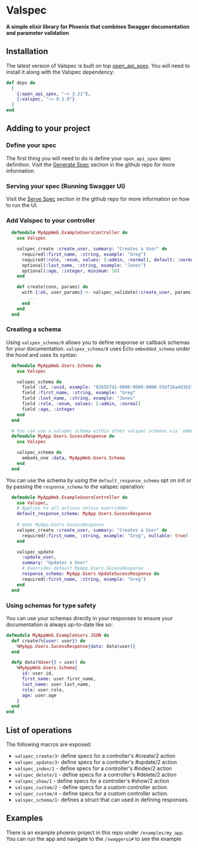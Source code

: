 # Valspec

**A simple elixir library for Phoenix that combines Swagger documentation and parameter validation**

## Installation

The latest version of Valspec is built on top [open_api_spex](https://github.com/open-api-spex/open_api_spex). You will need to install it along with the Valspec dependency:

```elixir
def deps do
  [
    {:open_api_spex, "~> 3.21"},
    {:valspec, "~> 0.1.0"}
  ]
end
```

## Adding to your project

### Define your spec

The first thing you will need to do is define your `open_api_spex` spec definition.
Visit the [Generate Spec](https://github.com/open-api-spex/open_api_spex?tab=readme-ov-file#generate-spec) section in the github repo for more information.

### Serving your spec (Running Swagger UI)
Visit the [Serve Spec](https://github.com/open-api-spex/open_api_spex?tab=readme-ov-file#serve-the-spec) section in the github repo for more information on how to run the UI.

### Add Valspec to your controller
```elixir
  defmodule MyAppWeb.ExampleUsersController do
    use Valspec

    valspec_create :create_user, summary: "Creates a User" do
      required(:first_name, :string, example: "Greg")
      required(:role, :enum, values: [:admin, :normal], default: :normal)
      optional(:last_name, :string, example: "Jones")
      optional(:age, :integer, minimum: 18)
    end

    def create(conn, params) do
      with {:ok, user_params} <- valspec_validate(:create_user, params) do
        ...
      end
    end
  end
```

### Creating a schema
Using `valspex_schema/0` allows you to define response or callback schemas for your documentation. `valspex_schema/0` uses Ecto `embedded_schema` under the hood and uses its
syntax:

```elixir
  defmodule MyAppWeb.Users.Schema do
    use Valspec

    valspec_schema do
      field :id, :uuid, example: "82b557d1-0000-0000-0000-55df16add1b5"
      field :first_name, :string, example: "Greg"
      field :last_name, :string, example: "Jones"
      field :role, :enum, values: [:admin, :normal]
      field :age, :integer
    end
  end

  # You can use a valspec schema within other valspec schemas via `embeds_one/2` or `embeds_many/2`
  defmodule MyApp.Users.SucessResponse do
    use Valspec

    valspec_schema do
      embeds_one :data, MyAppWeb.Users.Schema
    end
  end
```

You can use the schema by using the `default_response_schema` opt on init or by passing the `response_schema` to the valspec operation:

```elixir
  defmodule MyAppWeb.ExampleUsersController do
    use Valspec,
    # Applies to all actions unless overridden
    default_response_schema: MyApp.Users.SucessResponse
    
    # Uses MyApp.Users.SucessResponse
    valspec_create :create_user, summary: "Creates a User" do
      required(:first_name, :string, example: "Greg", nullable: true)
    end

    valspec_update 
      :update_user, 
      summary: "Updates a User"
      # Overrides default MyApp.Users.SucessResponse
      response_schema: MyApp.Users.UpdateSucessResponse do
      required(:first_name, :string, example: "Greg")
    end
  end
```


### Using schemas for type safety
You can use your schemas directly in your responses to ensure your documentation is always up-to-date like so:

```elixir
defmodule MyAppWeb.ExampleUsers.JSON do 
  def create(%{user: user}) do
    %MyApp.Users.SucessResponse{data: data(user)}
  end

  defp data(%User{} = user) do
    %MyAppWeb.Users.Schema{
      id: user.id,
      first_name: user.first_name,
      last_name: user.last_name,
      role: user.role,
      age: user.age
    }
  end
end
```

## List of operations
  The following macros are exposed:

  * `valspec_create/3`- define specs for a controller's #create/2 action
  * `valspec_update/3`- define specs for a controller's #update/2 action
  * `valspec_index/1` - define specs for a controller's #index/2 action
  * `valspec_delete/1` - define specs for a controller's #delete/2 action
  * `valspec_show/1` - define specs for a controller's #show/2 action
  * `valspec_custom/2` - define specs for a custom controller action.
  * `valspec_custom/4` - define specs for a custom controller action.
  * `valspec_schema/1`- defines a struct that can used in defining responses.

  ## Examples
  There is an example phoenix project in this repo under `/examples/my_app`. You can run the app and navigate to the `/swaggerui#` to see the example
